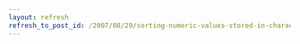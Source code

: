 ```yaml
---
layout: refresh
refresh_to_post_id: /2007/08/29/sorting-numeric-values-stored-in-character-fields-with-views-module
---
```

